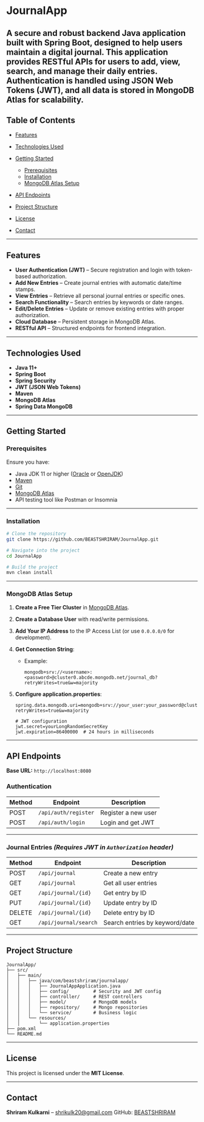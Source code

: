# JournalApp

A secure and robust backend Java application built with Spring Boot, designed to help users maintain a digital journal. This application provides RESTful APIs for users to add, view, search, and manage their daily entries. Authentication is handled using **JSON Web Tokens (JWT)**, and all data is stored in **MongoDB Atlas** for scalability.
---
## Table of Contents

* [Features](#features)
* [Technologies Used](#technologies-used)
* [Getting Started](#getting-started)

  * [Prerequisites](#prerequisites)
  * [Installation](#installation)
  * [MongoDB Atlas Setup](#mongodb-atlas-setup)
* [API Endpoints](#api-endpoints)
* [Project Structure](#project-structure)
* [License](#license)
* [Contact](#contact)
---
## Features
* **User Authentication (JWT)** – Secure registration and login with token-based authorization.
* **Add New Entries** – Create journal entries with automatic date/time stamps.
* **View Entries** – Retrieve all personal journal entries or specific ones.
* **Search Functionality** – Search entries by keywords or date ranges.
* **Edit/Delete Entries** – Update or remove existing entries with proper authorization.
* **Cloud Database** – Persistent storage in MongoDB Atlas.
* **RESTful API** – Structured endpoints for frontend integration.

---

## Technologies Used

* **Java 11+**
* **Spring Boot**
* **Spring Security**
* **JWT (JSON Web Tokens)**
* **Maven**
* **MongoDB Atlas**
* **Spring Data MongoDB**

---

## Getting Started

### Prerequisites

Ensure you have:

* Java JDK 11 or higher ([Oracle](https://www.oracle.com/java/technologies/javase-downloads.html) or [OpenJDK](https://openjdk.org/))
* [Maven](https://maven.apache.org/)
* [Git](https://git-scm.com/)
* [MongoDB Atlas](https://www.mongodb.com/cloud/atlas)
* API testing tool like Postman or Insomnia

---

### Installation

```bash
# Clone the repository
git clone https://github.com/BEASTSHRIRAM/JournalApp.git

# Navigate into the project
cd JournalApp

# Build the project
mvn clean install
```

---

### MongoDB Atlas Setup

1. **Create a Free Tier Cluster** in [MongoDB Atlas](https://www.mongodb.com/cloud/atlas).
2. **Create a Database User** with read/write permissions.
3. **Add Your IP Address** to the IP Access List (or use `0.0.0.0/0` for development).
4. **Get Connection String**:

   * Example:

     ```
     mongodb+srv://<username>:<password>@cluster0.abcde.mongodb.net/journal_db?retryWrites=true&w=majority
     ```
5. **Configure application.properties**:

   ```properties
   spring.data.mongodb.uri=mongodb+srv://your_user:your_password@cluster0.abcde.mongodb.net/journal_db?retryWrites=true&w=majority

   # JWT configuration
   jwt.secret=yourLongRandomSecretKey
   jwt.expiration=86400000  # 24 hours in milliseconds
   ```

---

## API Endpoints

**Base URL:** `http://localhost:8080`

### Authentication

| Method | Endpoint             | Description         |
| ------ | -------------------- | ------------------- |
| POST   | `/api/auth/register` | Register a new user |
| POST   | `/api/auth/login`    | Login and get JWT   |

---

### Journal Entries *(Requires JWT in `Authorization` header)*

| Method | Endpoint              | Description                    |
| ------ | --------------------- | ------------------------------ |
| POST   | `/api/journal`        | Create a new entry             |
| GET    | `/api/journal`        | Get all user entries           |
| GET    | `/api/journal/{id}`   | Get entry by ID                |
| PUT    | `/api/journal/{id}`   | Update entry by ID             |
| DELETE | `/api/journal/{id}`   | Delete entry by ID             |
| GET    | `/api/journal/search` | Search entries by keyword/date |

---

## Project Structure

```
JournalApp/
├── src/
│   ├── main/
│   │   ├── java/com/beastshriram/journalapp/
│   │   │   ├── JournalAppApplication.java
│   │   │   ├── config/         # Security and JWT config
│   │   │   ├── controller/     # REST controllers
│   │   │   ├── model/          # MongoDB models
│   │   │   ├── repository/     # Mongo repositories
│   │   │   └── service/        # Business logic
│   │   └── resources/
│   │       └── application.properties
├── pom.xml
└── README.md
```

---

## License

This project is licensed under the **MIT License**.

---

## Contact

**Shriram Kulkarni** – [shrikulk20@gmail.com](mailto:shrikulk20@gmail.com)
GitHub: [BEASTSHRIRAM](https://github.com/BEASTSHRIRAM)
